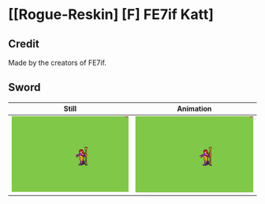 # [\[Rogue-Reskin\] \[F\] FE7if Katt]

## Credit

Made by the creators of FE7if.
	
## Sword

| Still | Animation |
| :---: | :-------: |
| ![Sword still](./Sword_000.png) | ![Sword animation](./Sword.gif) |
